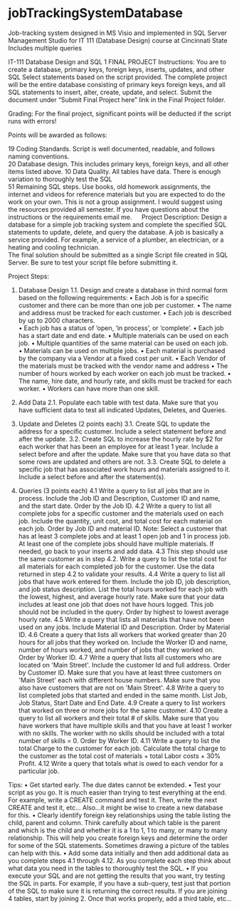 # jobTrackingSystemDatabase
Job-tracking system designed in MS Visio and implemented in SQL Server Management Studio for IT 111 (Database Design) course at Cincinnati State
Includes multiple queries

IT-111 Database Design and SQL 1
FINAL PROJECT
Instructions: 
You are to create a database, primary keys, foreign keys, inserts, updates, and other SQL Select statements based on the script provided. 
The complete project will be the entire database consisting of primary keys foreign keys, and all SQL statements to insert, alter, create, update, and select. 
Submit the document under “Submit Final Project here” link in the Final Project folder.


Grading: 
For the final project, significant points will be deducted if the script runs with errors! 

Points will be awarded as follows: 

19	Coding Standards. Script is well documented, readable, and follows naming conventions.      
20 	Database design. This includes primary keys, foreign keys, and all other items listed above.
10 	Data Quality. All tables have data. There is enough variation to thoroughly test the SQL     
51	Remaining SQL steps.
Use books, old homework assignments, the internet and videos for reference materials but you are expected to do the work on your own. This is not a group assignment. 
I would suggest using the resources provided all semester. If you have questions about the instructions or the requirements email me. 
 
Project Description: 
Design a database for a simple job tracking system and complete the specified SQL statements to update, delete, and query the database.  A job is basically a service provided.
For example, a service of a plumber, an electrician, or a heating and cooling technician.  
The final solution should be submitted as a single Script file created in SQL Server. Be sure to test your script file before submitting it. 

Project Steps:

1. Database Design 
1.1. Design and create a database in third normal form based on the following requirements: 
•	Each Job is for a specific customer and there can be more than one job per customer. 
•	The name and address must be tracked for each customer. 
•	Each job is described by up to 2000 characters.  
•	Each job has a status of ‘open, ‘in process’, or ‘complete’. 
•	Each job has a start date and end date. 
•	Multiple materials can be used on each job. 
•	Multiple quantities of the same material can be used on each job. 
•	Materials can be used on multiple jobs. 
•	Each material is purchased by the company via a Vendor at a fixed cost per unit. 
•	Each Vendor of the materials must be tracked with the vendor name and address 
•	The number of hours worked by each worker on each job must be tracked. 
•	The name, hire date, and hourly rate, and skills must be tracked for each worker. 
•	Workers can have more than one skill. 

2. Add Data 
2.1. Populate each table with test data. Make sure that you have sufficient data to test all indicated Updates, Deletes, and Queries. 
3.	Update and Deletes (2 points each) 
3.1. Create SQL to update the address for a specific customer. Include a select statement before and after the update. 
3.2. Create SQL to increase the hourly rate by $2 for each worker that has been an employee for at least 1 year. Include a select before and after the update. Make sure 
that you have data so that some rows are updated and others are not. 
3.3. Create SQL to delete a specific job that has associated work hours and materials assigned to it. Include a select before and after the statement(s). 
4.	Queries (3 points each) 
4.1	Write a query to list all jobs that are in process. Include the Job ID and Description, Customer ID and name, and the start date. Order by the Job ID. 
4.2	 Write a query to list all complete jobs for a specific customer and the materials used on each job. Include the quantity, unit cost, and total cost for each material 
on each job. Order by Job ID and material ID. Note: Select a customer that has at least 3 complete jobs and at least 1 open job and 1 in process job. At least one of the 
complete jobs should have multiple materials. If needed, go back to your inserts and add data. 
4.3	 This step should use the same customer as in step 4.2. Write a query to list the total cost for all materials for each completed job for the customer. Use the data
returned in step 4.2 to validate your results. 
4.4	 Write a query to list all jobs that have work entered for them. Include the job ID, job description, and job status description. List the total hours worked for each
job with the lowest, highest, and average hourly rate. Make sure that your data includes at least one job that does not have hours logged. This job should not be included
in the query. Order by highest to lowest average hourly rate. 
4.5	 Write a query that lists all materials that have not been used on any jobs. Include Material ID and Description. Order by Material ID. 
4.6	 Create a query that lists all workers that worked greater than 20 hours for all jobs that they worked on. Include the Worker ID and name, number of hours worked, and 
number of jobs that they worked on. Order by Worker ID. 
4.7	Write a query that lists all customers who are located on 'Main Street'. Include the customer Id and full address. Order by Customer ID. Make sure that you have at
least three customers on 'Main Street' each with different house numbers. Make sure that you also have customers that are not on 'Main Street'. 
4.8 Write a query to list completed jobs that started and ended in the same month. List Job, Job Status, Start Date and End Date. 
4.9 Create a query to list workers that worked on three or more jobs for the same customer. 
4.10 Create a query to list all workers and their total # of skills. Make sure that you have workers that have multiple skills and that you have at least 1 worker with
no skills. The worker with no skills should be included with a total number of skills = 0. Order by Worker ID. 
4.11 Write a query to list the total Charge to the customer for each job. Calculate the total charge to the customer as the total cost of materials + total Labor costs + 30%
Profit. 
4.12 Write a query that totals what is owed to each vendor for a particular job. 

Tips: 
•	Get started early. The due dates cannot be extended. 
•	Test your script as you go. It is much easier than trying to test everything at the end. For example, write a CREATE command and test it. Then, write the next CREATE 
and test it, etc...   Also…it might be wise to create a new database for this. 
•	Clearly identify foreign key relationships using the table listing the child, parent and column. Think carefully about which table is the parent and which is the child 
and whether it is a 1 to 1, 1 to many, or many to many relationship. This will help you create foreign keys and determine the order for some of the SQL statements. Sometimes
drawing a picture of the tables can help with this. 
•	Add some data initially and then add additional data as you complete steps 4.1 through 4.12. As you complete each step think about what data you need in the tables to
thoroughly test the SQL. 
•	If you execute your SQL and are not getting the results that you want, try testing the SQL in parts. For example, if you have a sub-query, test just that portion of the 
SQL to make sure it is returning the correct results. If you are joining 4 tables, start by joining 2. Once that works properly, add a third table, etc... 

